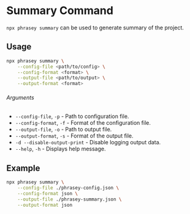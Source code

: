 # Summary Command

`npx phrasey summary` can be used to generate summary of the project.

## Usage

```bash
npx phrasey summary \
    --config-file <path/to/config> \
    --config-format <format> \
    --output-file <path/to/output> \
    --output-format <format>
```

###### Arguments

-   `--config-file`, `-p` - Path to configuration file.
-   `--config-format`, `-f` - Format of the configuration file.
-   `--output-file`, `-o` - Path to output file.
-   `--output-format`, `-s` - Format of the output file.
-   `-d --disable-output-print` - Disable logging output data.
-   `--help`, `-h` - Displays help message.

## Example

```bash
npx phrasey summary \
    --config-file ./phrasey-config.json \
    --config-format json \
    --output-file ./phrasey-summary.json \
    --output-format json
```

